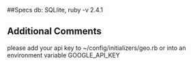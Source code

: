 ##Specs
db: SQLlite, 
ruby -v 2.4.1

## Additional Comments

please add your api key to ~/config/initializers/geo.rb or into an environment
variable GOOGLE_API_KEY 
